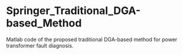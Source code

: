# Springer_Traditional_DGA-based_Method
Matlab code of the proposed traditional DGA-based method for power transformer fault diagnosis. 
